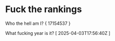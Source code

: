 # Fuck the rankings

Who the hell am I?
{ 17154537 }

What fucking year is it?
[ 2025-04-03T17:56:40Z ]
